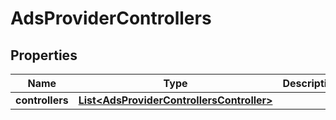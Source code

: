 
# AdsProviderControllers

## Properties
Name | Type | Description | Notes
------------ | ------------- | ------------- | -------------
**controllers** | [**List&lt;AdsProviderControllersController&gt;**](AdsProviderControllersController.md) |  |  [optional]



